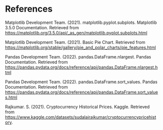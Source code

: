 # References
Matplotlib Development Team. (2021). matplotlib.pyplot.subplots. Matplotlib 3.5.0 Documentation. Retrieved from https://matplotlib.org/3.5.0/api/_as_gen/matplotlib.pyplot.subplots.html

Matplotlib Development Team. (2021). Basic Pie Chart. Retrieved from https://matplotlib.org/stable/gallery/pie_and_polar_charts/pie_features.html

Pandas Development Team. (2022). pandas.DataFrame.nlargest. Pandas Documentation. Retrieved from https://pandas.pydata.org/docs/reference/api/pandas.DataFrame.nlargest.html

Pandas Development Team. (2022). pandas.DataFrame.sort_values. Pandas Documentation. Retrieved from https://pandas.pydata.org/docs/reference/api/pandas.DataFrame.sort_values.html

Rajkumar. S. (2021). Cryptocurrency Historical Prices. Kaggle. Retrieved from https://www.kaggle.com/datasets/sudalairajkumar/cryptocurrencypricehistory.
